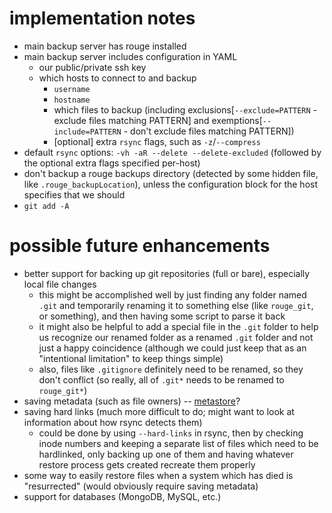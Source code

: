 # implementation notes

* main backup server has rouge installed
* main backup server includes configuration in YAML
	* our public/private ssh key
	* which hosts to connect to and backup
		* `username`
		* `hostname`
		* which files to backup (including exclusions[`--exclude=PATTERN` - exclude files matching PATTERN] and exemptions[`--include=PATTERN` - don't exclude files matching PATTERN])
		* [optional] extra `rsync` flags, such as `-z`/`--compress`
* default `rsync` options: `-vh -aR --delete --delete-excluded` (followed by the optional extra flags specified per-host)
* don't backup a rouge backups directory (detected by some hidden file, like `.rouge_backupLocation`), unless the configuration block for the host specifies that we should
* `git add -A`

# possible future enhancements

* better support for backing up git repositories (full or bare), especially local file changes
	* this might be accomplished well by just finding any folder named `.git` and temporarily renaming it to something else (like `rouge_git`, or something), and then having some script to parse it back
	* it might also be helpful to add a special file in the `.git` folder to help us recognize our renamed folder as a renamed `.git` folder and not just a happy coincidence (although we could just keep that as an "intentional limitation" to keep things simple)
	* also, files like `.gitignore` definitely need to be renamed, so they don't conflict (so really, all of `.git*` needs to be renamed to `rouge_git*`)
* saving metadata (such as file owners) -- [metastore][metastore]?
* saving hard links (much more difficult to do; might want to look at information about how rsync detects them)
	* could be done by using `--hard-links` in rsync, then by checking inode numbers and keeping a separate list of files which need to be hardlinked, only backing up one of them and having whatever restore process gets created recreate them properly
* some way to easily restore files when a system which has died is "resurrected" (would obviously require saving metadata)
* support for databases (MongoDB, MySQL, etc.)

[metastore]: http://david.hardeman.nu/software.php#metastore
